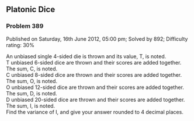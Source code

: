 Platonic Dice
-------------

### Problem 389

Published on Saturday, 16th June 2012, 05:00 pm; Solved by 892;
Difficulty rating: 30%

An unbiased single 4-sided die is thrown and its value, T, is noted.\
T unbiased 6-sided dice are thrown and their scores are added together.
The sum, C, is noted.\
C unbiased 8-sided dice are thrown and their scores are added together.
The sum, O, is noted.\
O unbiased 12-sided dice are thrown and their scores are added together.
The sum, D, is noted.\
D unbiased 20-sided dice are thrown and their scores are added together.
The sum, I, is noted.\
 Find the variance of I, and give your answer rounded to 4 decimal
places.
